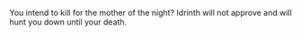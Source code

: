 You intend to kill for the mother of the night? Idrinth will not approve and will hunt you down until your death.
